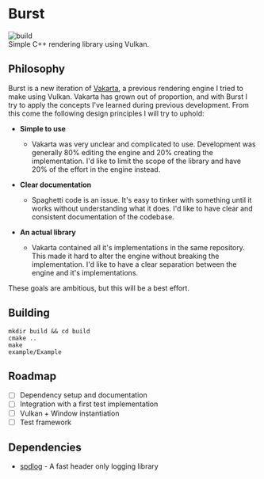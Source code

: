 # Burst
![build](https://github.com/angelocarly/burst/actions/workflows/cmake.yml/badge.svg)  
Simple C++ rendering library using Vulkan.

## Philosophy
Burst is a new iteration of [Vakarta](https://github.com/angelocarly/vakarta), a previous rendering engine I tried to make using Vulkan.
Vakarta has grown out of proportion, and with Burst I try to apply the concepts I've learned during previous development.
From this come the following design principles I will try to uphold:

- **Simple to use**
  - Vakarta was very unclear and complicated to use. Development was generally 80% editing the engine and 20% creating the implementation. I'd like to limit the scope of the library and have 20% of the effort in the engine instead.

- **Clear documentation**
  - Spaghetti code is an issue. It's easy to tinker with something until it works without understanding what it does. I'd like to have clear and consistent documentation of the codebase.

- **An actual library**
  - Vakarta contained all it's implementations in the same repository. This made it hard to alter the engine without breaking the implementation. I'd like to have a clear separation between the engine and it's implementations.

These goals are ambitious, but this will be a best effort.

## Building
```
mkdir build && cd build
cmake ..
make
example/Example
```

## Roadmap
- [ ] Dependency setup and documentation
- [ ] Integration with a first test implementation
- [ ] Vulkan + Window instantiation
- [ ] Test framework

## Dependencies
- [spdlog](https://github.com/gabime/spdlog) - A fast header only logging library
